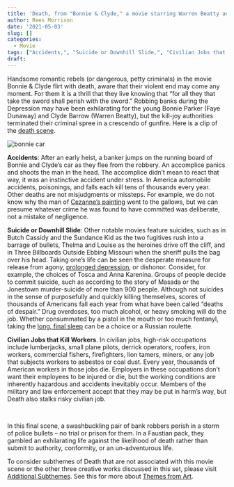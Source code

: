 ```yaml
---
title: 'Death, from "Bonnie & Clyde," a movie starring Warren Beatty and Faye Dunaway '
author: Rees Morrison
date: '2021-05-03'
slug: []
categories:
  - Movie
tags: ["Accidents,", "Suicide or Downhill Slide,", "Civilian Jobs that Kill Workers", ]
draft: 
---
```


Handsome romantic rebels (or dangerous, petty criminals) in the movie Bonnie & Clyde flirt with death, aware that their violent end may come any moment.  For them it is a thrill that they live knowing that “for all they that take the sword shall perish with the sword."  Robbing banks during the Depression may have been exhilarating for the young Bonnie Parker (Faye Dunaway) and Clyde Barrow (Warren Beatty), but the kill-joy authorities terminated their criminal spree in a crescendo of gunfire.  Here is a clip of the [death scene](https://www.youtube.com/watch?v=6OOwtI1eHTA).

<!--more-->

![bonnie car](/media/DeathBonnie.jpg)

**Accidents**:   After an early heist, a banker jumps on the running board of Bonnie and Clyde’s car as they flee from the robbery.  An accomplice panics and shoots the man in the head.  The accomplice didn’t mean to react that way, it was an instinctive accident under stress.  In America automobile accidents, poisonings, and falls each kill tens of thousands every year.  Other deaths are not misjudgments or missteps.  For example, we do not know why the man of [Cezanne’s painting](https://themesfromart.com/post/2021-05-03-death-from-house-of-the-hanged-man-a-painting-by-paul-cezanne/deathhanged/) went to the gallows, but we can presume whatever crime he was found to have committed was deliberate, not a mistake of negligence.  

**Suicide or Downhill Slide**:   Other notable movies feature suicides, such as in Butch Cassidy and the Sundance Kid as the two fugitives rush into a barrage of bullets, Thelma and Louise as the heroines drive off the cliff, and in Three Billboards Outside Ebbing Missouri when the sheriff pulls the bag over his head.  Taking one’s life can be seen the desperate measure for release from agony, [prolonged depression](https://themesfromart.com/post/2021-05-03-death-from-honey-sung-by-bobby-goldsboro/deathhoney/), or dishonor.  Consider, for example, the choices of Tosca and Anna Karenina.  Groups of people decide to commit suicide, such as according to the story of Masada or the Jonestown murder-suicide of more than 900 people.  Although not suicides in the sense of purposefully and quickly killing themselves, scores of thousands of Americans fall each year from what have been called “deaths of despair.”   Drug overdoses, too much alcohol, or heavy smoking will do the job.  Whether consummated by a pistol in the mouth or too much fentanyl, taking the [long, final sleep](https://themesfromart.com/post/2021-05-03-death-from-death-be-not-proud-a-poem-by-john-donne/deathdonne/) can be a choice or a Russian roulette.

**Civilian Jobs that Kill Workers**.  In civilian jobs, high-risk occupations include lumberjacks, small plane pilots, derrick operators, roofers, iron workers, commercial fishers, firefighters, lion tamers, miners, or any job that subjects workers to asbestos or coal dust.  Every year, thousands of American workers in those jobs die.  Employers in these occupations don’t want their employees to be injured or die, but the working conditions are inherently hazardous and accidents inevitably occur.  Members of the military and law enforcement accept that they may be put in harm’s way, but Death also stalks risky civilian job.


&nbsp;

In this final scene, a swashbuckling pair of bank robbers perish in a storm of police bullets – no trial or prison for them.  In a Faustian pack, they gambled an exhilarating life against the likelihood of death rather than submit to authority, conformity, or an un-adventurous life.

To consider subthemes of Death that are not associated with this movie scene or the other three creative works discussed in this set, please visit [Additional Subthemes](https://themesfromart.com/post/2021-05-03-death-additional/deathaddl/).  See this for more about  [Themes from Art](http://bit.ly/3sRXopI).

